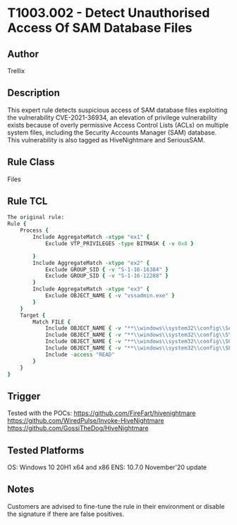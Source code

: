 # T1003.002 - Detect Unauthorised Access Of SAM Database Files

## Author
Trellix

## Description
This expert rule detects suspicious access of SAM database files exploiting the vulnerability CVE-2021-36934, an elevation of privilege vulnerability exists because of overly permissive Access Control Lists (ACLs) on multiple system files, including the Security Accounts Manager (SAM) database. This vulnerability is also tagged as HiveNightmare and SeriousSAM.

## Rule Class 
Files

## Rule TCL
```tcl
The original rule: 
Rule {
	Process {
		Include AggregateMatch -xtype "ex1" {
			Exclude VTP_PRIVILEGES -type BITMASK { -v 0x8 }

		}
		Include AggregateMatch -xtype "ex2" {
			Exclude GROUP_SID { -v "S-1-16-16384" }
			Exclude GROUP_SID { -v "S-1-16-12288" }
		}
		Include AggregateMatch -xtype "ex3" {
			Exclude OBJECT_NAME { -v "vssadmin.exe" }
		}
	}
	Target {
		Match FILE {
			Include OBJECT_NAME { -v "**\\windows\\system32\\config\\SAM" }
			Include OBJECT_NAME { -v "**\\windows\\system32\\config\\SYSTEM" }
			Include OBJECT_NAME { -v "**\\windows\\system32\\config\\SOFTWARE" }
			Include OBJECT_NAME { -v "**\\windows\\system32\\config\\SECURITY" }
			Include -access "READ"
		}
	}
}

```

## Trigger
Tested with the POCs:
https://github.com/FireFart/hivenightmare
https://github.com/WiredPulse/Invoke-HiveNightmare
https://github.com/GossiTheDog/HiveNightmare

## Tested Platforms
OS: Windows 10 20H1 x64 and x86
ENS: 10.7.0 November'20 update

## Notes
Customers are advised to fine-tune the rule in their environment or disable the signature if there are false positives.
